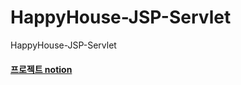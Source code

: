 # HappyHouse-JSP-Servlet
HappyHouse-JSP-Servlet

#### [프로젝트 notion](https://www.notion.so/Happy-House-JSP-Servlet-910a090fd0ec49a0b4ff77d4c6b4e3f4)
